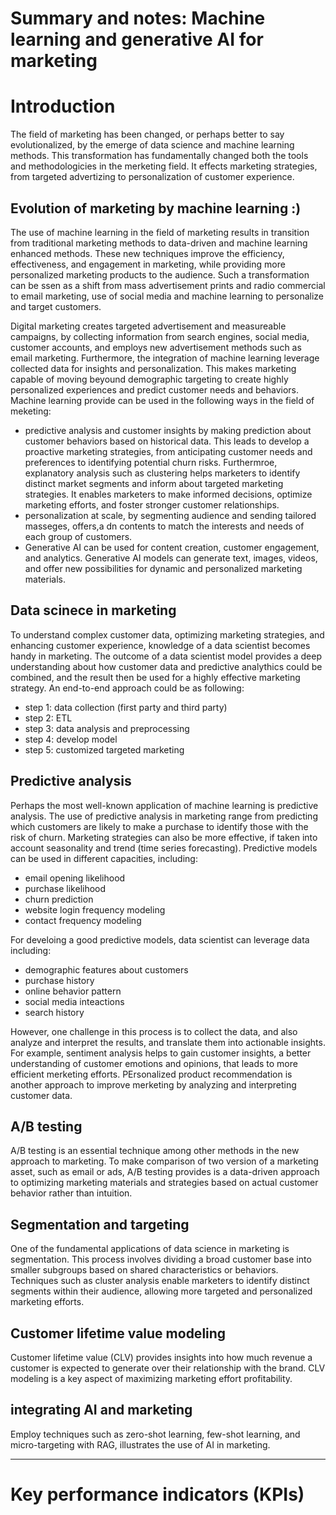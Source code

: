 <h1>Summary and notes: Machine learning and generative AI for marketing</h1>

# Introduction
The field of marketing has been changed, or perhaps better to say evolutionalized, by the emerge of data science and machine learning methods. This transformation has fundamentally changed both the tools and methodologicies in the merketing field. It effects marketing strategies, from targeted advertizing to personalization of customer experience.  

## Evolution of marketing by machine learning :)
The use of machine learning in the field of marketing results in transition from traditional marketing methods to data-driven and machine learning enhanced methods. These new techniques improve the efficiency, effectiveness, and engagement in marketing, while providing more personalized marketing products to the audience. Such a transformation can be ssen as a shift from mass advertisement prints and radio commercial to email marketing, use of social media and machine learning to personalize and target customers.

Digital marketing creates targeted advertisement and measureable campaigns, by collecting information from search engines, social media, customer accounts, and employs new advertisement methods such as email marketing. Furthermore, the integration of machine learning leverage collected data for insights and personalization. This makes marketing capable of moving beyound demographic targeting to create highly personalized experiences and predict customer needs and behaviors. Machine learning provide can be used in the following ways in the field of meketing:
- predictive analysis and customer insights by making prediction about customer behaviors based on historical data. This leads to develop a proactive marketing strategies, from anticipating customer needs and preferences to identifying potential churn risks. Furthermroe, explanatory analysis such as clustering helps marketers to identify distinct market segments and inform about targeted marketing strategies. It enables marketers to make informed decisions, optimize marketing efforts, and foster stronger customer relationships.
- personalization at scale, by segmenting audience and sending tailored masseges, offers,a dn contents to match the interests and needs of each group of customers.
- Generative AI can be used for content creation, customer engagement, and analytics. Generative AI models can generate text, images, videos, and offer new possibilities for dynamic and personalized marketing materials.

## Data scinece in marketing 
To understand complex customer data, optimizing marketing strategies, and enhancing customer experience, knowledge of a data scientist becomes handy in marketing. The outcome of a data scientist model provides a deep understanding about how customer data and predictive analythics could be combined, and the result then be used for a highly effective marketing strategy. An end-to-end approach could be as following:
- step 1: data collection (first party and third party)
- step 2: ETL
- step 3: data analysis and preprocessing
- step 4: develop model
- step 5: customized targeted marketing

## Predictive analysis
Perhaps the most well-known application of machine learning is predictive analysis. The use of predictive analysis in marketing range from predicting which customers are likely to make a purchase to identify those with the risk of churn. Marketing strategies can also be more effective, if taken into account seasonality and trend (time series forecasting). Predictive models can be used in different capacities, including:
- email opening likelihood
- purchase likelihood
- churn prediction
- website login frequency modeling
- contact frequency modeling


For develoing a good predictive models, data scientist can leverage data including:
- demographic features about customers
- purchase history
- online behavior pattern
- social media inteactions
- search history

However, one challenge in this process is to collect the data, and also analyze and interpret the results, and translate them into actionable insights. For example, sentiment analysis helps to gain customer insights, a better understanding of customer emotions and opinions, that leads to more efficient merketing efforts. PErsonalized product recommendation is another approach to improve merketing by analyzing and interpreting customer data.

## A/B testing

A/B testing is an essential technique among other methods in the new approach to marketing. To make comparison of two version of a marketing asset, such as email or ads, A/B testing provides is a data-driven approach to optimizing marketing materials and strategies based on actual customer behavior rather than intuition. 

## Segmentation and targeting
One of the fundamental applications of data science in marketing is segmentation. This process involves dividing a broad customer base into smaller subgroups based on shared characteristics or behaviors. Techniques such as cluster analysis enable marketers to identify distinct segments within their audience, allowing more targeted and personalized marketing efforts. 

## Customer lifetime value modeling
Customer lifetime value (CLV) provides insights into how much revenue a customer is expected to generate over their relationship with the brand. CLV modeling is a key aspect of maximizing marketing effort profitability.

## integrating AI and marketing
Employ techniques such as zero-shot learning, few-shot learning, and micro-targeting with RAG, illustrates the use of AI in marketing. 


---
# Key performance indicators (KPIs)




















